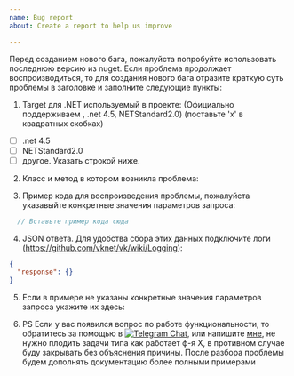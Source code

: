 ```yaml
---
name: Bug report
about: Create a report to help us improve

---
```


Перед созданием нового бага, пожалуйста попробуйте использовать последнюю версию из nuget. 
Если проблема продолжает воспроизводиться, то для создания нового бага отразите краткую суть проблемы в заголовке и заполните следующие пункты:

1. Target для .NET используемый в проекте: (Официально поддерживаем , .net 4.5, NETStandard2.0) (поставьте 'x' в квадратных скобках)
  - [ ] .net 4.5
  - [ ] NETStandard2.0
  - [ ] другое. Указать строкой ниже.
  
2. Класс и метод в котором возникла проблема:

3. Пример кода для воспроизведения проблемы, пожалуйста указавыйте конкретные значения параметров запроса:

```csharp
  // Вставьте пример кода сюда
```

4. JSON ответа. Для удобства сбора этих данных подключите логи (https://github.com/vknet/vk/wiki/Logging):

```json
{
  "response": {}
}
```

5. Если в примере не указаны конкретные значения параметров запроса укажите их здесь:

6. PS Если у вас появился вопрос по работе функциональности, то обратитесь за помощью в [![Telegram Chat](https://img.shields.io/badge/Chat-Telegram-0F80C1.svg)](https://t.me/VkDotNet), или напишите [мне](https://telegram.me/inyutin_maxim), не нужно плодить задачи типа как работает ф-я X, в противном случае буду закрывать без объяснения причины. После разбора проблемы будем дополнять документацию более полными примерами
